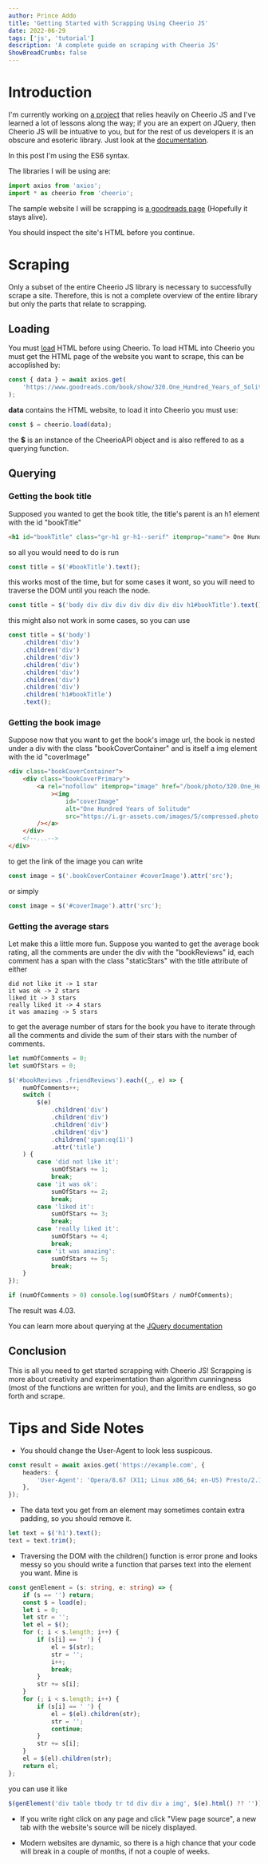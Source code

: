```yaml
---
author: Prince Addo
title: 'Getting Started with Scrapping Using Cheerio JS'
date: 2022-06-29
tags: ['js', 'tutorial']
description: 'A complete guide on scraping with Cheerio JS'
ShowBreadCrumbs: false
---
```


# Introduction

I'm currently working on [a project](https://github.com/consumet/extensions) that relies heavily on Cheerio JS and I've learned a lot of lessons along
the way; if you are an expert on JQuery, then Cheerio JS will be intuative to you, but for the rest of us developers
it is an obscure and esoteric library. Just look at the [documentation](https://cheerio.js.org/).

In this post I'm using the ES6 syntax.

The libraries I will be using are:

```ts
import axios from 'axios';
import * as cheerio from 'cheerio';
```

The sample website I will be scrapping is [a goodreads page](https://www.goodreads.com/book/show/320.One_Hundred_Years_of_Solitude) (Hopefully it stays alive).

You should inspect the site's HTML before you continue.

# Scraping

Only a subset of the entire Cheerio JS library is necessary to successfully
scrape a site. Therefore, this is not a complete overview of the entire library
but only the parts that relate to scrapping.

## Loading

You must [load](https://cheerio.js.org/functions/load.html) HTML before using Cheerio. To load HTML into Cheerio you must get the HTML page of the website you want to scrape, this can be accoplished by:

```ts
const { data } = await axios.get(
	'https://www.goodreads.com/book/show/320.One_Hundred_Years_of_Solitude'
);
```

**data** contains the HTML website, to load it into Cheerio you must use:

```ts
const $ = cheerio.load(data);
```

the **$** is an instance of the CheerioAPI object and is also reffered to as a querying function.

## Querying

### Getting the book title

Supposed you wanted to get the book title, the title's parent is an h1 element with the id "bookTitle"

```html
<h1 id="bookTitle" class="gr-h1 gr-h1--serif" itemprop="name"> One Hundred Years of Solitude </h1>
```

so all you would need to do is run

```ts
const title = $('#bookTitle').text();
```

this works most of the time, but for some cases it wont, so you will need to
traverse the DOM until you reach the node.

```ts
const title = $('body div div div div div div div h1#bookTitle').text();
```

this might also not work in some cases, so you can use

```ts
const title = $('body')
	.children('div')
	.children('div')
	.children('div')
	.children('div')
	.children('div')
	.children('div')
	.children('div')
	.children('h1#bookTitle')
	.text();
```

### Getting the book image

Suppose now that you want to get the book's image url, the book is nested
under
a div with the class "bookCoverContainer" and is itself a img element with
the id
"coverImage"

```html
<div class="bookCoverContainer">
	<div class="bookCoverPrimary">
		<a rel="nofollow" itemprop="image" href="/book/photo/320.One_Hundred_Years_of_Solitude"
			><img
				id="coverImage"
				alt="One Hundred Years of Solitude"
				src="https://i.gr-assets.com/images/S/compressed.photo.goodreads.com/books/1327881361l/320.jpg"
		/></a>
	</div>
	<!--...-->
</div>
```

to get the link of the image you can write

```ts
const image = $('.bookCoverContainer #coverImage').attr('src');
```

or simply

```ts
const image = $('#coverImage').attr('src');
```

### Getting the average stars

Let make this a little more fun. Suppose you wanted to get the average
book rating, all the comments are under the div with the "bookReviews"
id, each comment has a span with the class "staticStars" with the title attribute of either

```
did not like it -> 1 star
it was ok -> 2 stars
liked it -> 3 stars
really liked it -> 4 stars
it was amazing -> 5 stars
```

to get the average number of stars for the book you have to iterate through
all the comments and divide the sum of their stars with the number of
comments.

```ts
let numOfComments = 0;
let sumOfStars = 0;

$('#bookReviews .friendReviews').each((_, e) => {
	numOfComments++;
	switch (
		$(e)
			.children('div')
			.children('div')
			.children('div')
			.children('div')
			.children('span:eq(1)')
			.attr('title')
	) {
		case 'did not like it':
			sumOfStars += 1;
			break;
		case 'it was ok':
			sumOfStars += 2;
			break;
		case 'liked it':
			sumOfStars += 3;
			break;
		case 'really liked it':
			sumOfStars += 4;
			break;
		case 'it was amazing':
			sumOfStars += 5;
			break;
	}
});

if (numOfComments > 0) console.log(sumOfStars / numOfComments);
```

The result was 4.03.

You can learn more about querying at the [JQuery documentation](https://api.jquery.com/children/)

## Conclusion

This is all you need to get started scrapping with Cheerio JS! Scrapping
is more about creativity and experimentation than algorithm cunningness
(most of the functions are written for you), and the limits are endless, so
go forth and scrape.

# Tips and Side Notes

- You should change the User-Agent to look less suspicous.

```ts
const result = await axios.get('https://example.com', {
	headers: {
		'User-Agent': 'Opera/8.67 (X11; Linux x86_64; en-US) Presto/2.10.178 Version/11.00',
	},
});
```

- The data text you get from an element may sometimes contain extra padding, so you should remove it.

```ts
let text = $('h1').text();
text = text.trim();
```

- Traversing the DOM with the children() function is error prone and looks
  messy so you should write a function that parses text into the element
  you want. Mine is

```ts
const genElement = (s: string, e: string) => {
	if (s == '') return;
	const $ = load(e);
	let i = 0;
	let str = '';
	let el = $();
	for (; i < s.length; i++) {
		if (s[i] == ' ') {
			el = $(str);
			str = '';
			i++;
			break;
		}
		str += s[i];
	}
	for (; i < s.length; i++) {
		if (s[i] == ' ') {
			el = $(el).children(str);
			str = '';
			continue;
		}
		str += s[i];
	}
	el = $(el).children(str);
	return el;
};
```

you can use it like

```ts
$(genElement('div table tbody tr td div div a img', $(e).html() ?? ''));
```

- If you write right click on any page and click "View page source",
  a new tab with the website's source will be nicely displayed.

- Modern websites are dynamic, so there is a high chance that your code
  will break in a couple of months, if not a couple of weeks.
